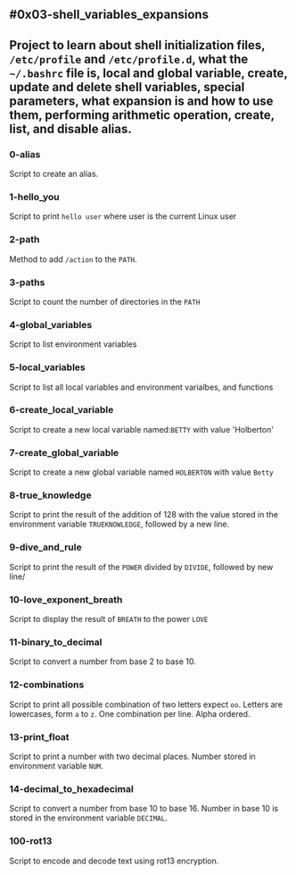 #0x03-shell_variables_expansions 
------------------------------------------------------------------------------------
Project to learn about shell initialization files, `/etc/profile` and `/etc/profile.d`, what the `~/.bashrc` file is, local and global variable, create, update and delete shell variables, special parameters, what expansion is and how to use them, performing arithmetic operation, create, list, and disable alias.
-------------------------------------------------------------------- 
### 0-alias
Script to create an alias.
### 1-hello_you
Script to print `hello user` where user is the current Linux user
### 2-path
Method to add `/action` to the `PATH`.
### 3-paths
Script to count the number of directories in the `PATH`
### 4-global_variables
Script to list environment variables
### 5-local_variables
Script to list all local variables and environment varialbes, and functions
### 6-create_local_variable
Script to create a new local variable named:`BETTY` with value 'Holberton'
### 7-create_global_variable
Script to create a new global variable named `HOLBERTON` with value `Betty`
### 8-true_knowledge
Script to print the result of the addition of 128 with the value stored in the environment variable `TRUEKNOWLEDGE`, followed by a new line.
### 9-dive_and_rule
Script to print the result of the `POWER` divided by `DIVIDE`, followed by new line/
### 10-love_exponent_breath
Script to display the result of `BREATH` to the power `LOVE`
### 11-binary_to_decimal
Script to convert a number from base 2 to base 10.
### 12-combinations
Script to print all possible combination of two letters expect `oo`.
Letters are lowercases, form `a` to `z`.
One combination per line.
Alpha ordered.
### 13-print_float
Script to print a number with two decimal places.
Number stored in environment variable `NUM`.
### 14-decimal_to_hexadecimal
Script to convert a number from base 10 to base 16.
Number in base 10 is stored in the environment variable `DECIMAL`.
### 100-rot13
Script to encode and decode text using rot13 encryption.

